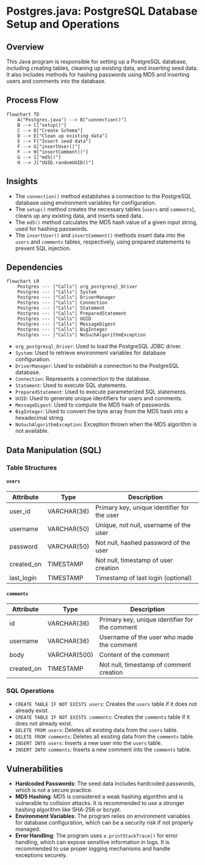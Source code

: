 # Postgres.java: PostgreSQL Database Setup and Operations

## Overview
This Java program is responsible for setting up a PostgreSQL database, including creating tables, cleaning up existing data, and inserting seed data. It also includes methods for hashing passwords using MD5 and inserting users and comments into the database.

## Process Flow
```mermaid
flowchart TD
    A("Postgres.java") --> B["connection()"]
    B --> C["setup()"]
    C --> D["Create Schema"]
    D --> E["Clean up existing data"]
    E --> F["Insert seed data"]
    F --> G["insertUser()"]
    F --> H["insertComment()"]
    G --> I["md5()"]
    H --> J["UUID.randomUUID()"]
```

## Insights
- The `connection()` method establishes a connection to the PostgreSQL database using environment variables for configuration.
- The `setup()` method creates the necessary tables (`users` and `comments`), cleans up any existing data, and inserts seed data.
- The `md5()` method calculates the MD5 hash value of a given input string, used for hashing passwords.
- The `insertUser()` and `insertComment()` methods insert data into the `users` and `comments` tables, respectively, using prepared statements to prevent SQL injection.

## Dependencies
```mermaid
flowchart LR
    Postgres --- |"Calls"| org_postgresql_Driver
    Postgres --- |"Calls"| System
    Postgres --- |"Calls"| DriverManager
    Postgres --- |"Calls"| Connection
    Postgres --- |"Calls"| Statement
    Postgres --- |"Calls"| PreparedStatement
    Postgres --- |"Calls"| UUID
    Postgres --- |"Calls"| MessageDigest
    Postgres --- |"Calls"| BigInteger
    Postgres --- |"Calls"| NoSuchAlgorithmException
```
- `org_postgresql_Driver`: Used to load the PostgreSQL JDBC driver.
- `System`: Used to retrieve environment variables for database configuration.
- `DriverManager`: Used to establish a connection to the PostgreSQL database.
- `Connection`: Represents a connection to the database.
- `Statement`: Used to execute SQL statements.
- `PreparedStatement`: Used to execute parameterized SQL statements.
- `UUID`: Used to generate unique identifiers for users and comments.
- `MessageDigest`: Used to compute the MD5 hash of passwords.
- `BigInteger`: Used to convert the byte array from the MD5 hash into a hexadecimal string.
- `NoSuchAlgorithmException`: Exception thrown when the MD5 algorithm is not available.

## Data Manipulation (SQL)
### Table Structures
#### `users`
| Attribute   | Type         | Description                          |
|-------------|--------------|--------------------------------------|
| user_id     | VARCHAR(36)  | Primary key, unique identifier for the user |
| username    | VARCHAR(50)  | Unique, not null, username of the user |
| password    | VARCHAR(50)  | Not null, hashed password of the user |
| created_on  | TIMESTAMP    | Not null, timestamp of user creation |
| last_login  | TIMESTAMP    | Timestamp of last login (optional)   |

#### `comments`
| Attribute   | Type         | Description                          |
|-------------|--------------|--------------------------------------|
| id          | VARCHAR(36)  | Primary key, unique identifier for the comment |
| username    | VARCHAR(36)  | Username of the user who made the comment |
| body        | VARCHAR(500) | Content of the comment               |
| created_on  | TIMESTAMP    | Not null, timestamp of comment creation |

### SQL Operations
- `CREATE TABLE IF NOT EXISTS users`: Creates the `users` table if it does not already exist.
- `CREATE TABLE IF NOT EXISTS comments`: Creates the `comments` table if it does not already exist.
- `DELETE FROM users`: Deletes all existing data from the `users` table.
- `DELETE FROM comments`: Deletes all existing data from the `comments` table.
- `INSERT INTO users`: Inserts a new user into the `users` table.
- `INSERT INTO comments`: Inserts a new comment into the `comments` table.

## Vulnerabilities
- **Hardcoded Passwords**: The seed data includes hardcoded passwords, which is not a secure practice.
- **MD5 Hashing**: MD5 is considered a weak hashing algorithm and is vulnerable to collision attacks. It is recommended to use a stronger hashing algorithm like SHA-256 or bcrypt.
- **Environment Variables**: The program relies on environment variables for database configuration, which can be a security risk if not properly managed.
- **Error Handling**: The program uses `e.printStackTrace()` for error handling, which can expose sensitive information in logs. It is recommended to use proper logging mechanisms and handle exceptions securely.
